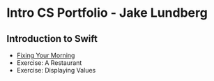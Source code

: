 # Intro CS Portfolio - Jake Lundberg

## Introduction to Swift 
* [Fixing Your Morning](https://github.com/jclundberg19/Intro-CS-/blob/master/02_Naming.playground/Pages/12-ExerciseMorning.xcplaygroundpage/Contents.swift) 
* Exercise: A Restaurant 
* Exercise: Displaying Values 
